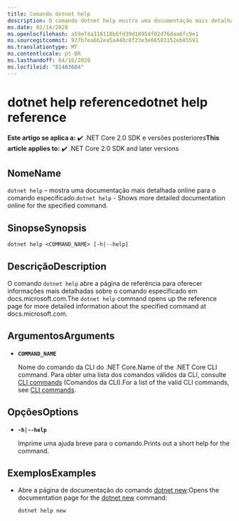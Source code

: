 ```yaml
---
title: Comando dotnet help
description: O comando dotnet help mostra uma documentação mais detalhada online para o comando especificado.
ms.date: 02/14/2020
ms.openlocfilehash: a59e74a318118b6fd39d1895df02d76daa6fc9e1
ms.sourcegitcommit: 927b7ea6b2ea5a440c8f23e3e66503152eb85591
ms.translationtype: MT
ms.contentlocale: pt-BR
ms.lasthandoff: 04/16/2020
ms.locfileid: "81463684"
---
```

# <a name="dotnet-help-reference"></a><span data-ttu-id="dd5a2-103">dotnet help reference</span><span class="sxs-lookup"><span data-stu-id="dd5a2-103">dotnet help reference</span></span>

<span data-ttu-id="dd5a2-104">**Este artigo se aplica a:** ✔️ .NET Core 2.0 SDK e versões posteriores</span><span class="sxs-lookup"><span data-stu-id="dd5a2-104">**This article applies to:** ✔️ .NET Core 2.0 SDK and later versions</span></span>

## <a name="name"></a><span data-ttu-id="dd5a2-105">Nome</span><span class="sxs-lookup"><span data-stu-id="dd5a2-105">Name</span></span>

<span data-ttu-id="dd5a2-106">`dotnet help` – mostra uma documentação mais detalhada online para o comando especificado.</span><span class="sxs-lookup"><span data-stu-id="dd5a2-106">`dotnet help` - Shows more detailed documentation online for the specified command.</span></span>

## <a name="synopsis"></a><span data-ttu-id="dd5a2-107">Sinopse</span><span class="sxs-lookup"><span data-stu-id="dd5a2-107">Synopsis</span></span>

```dotnetcli
dotnet help <COMMAND_NAME> [-h|--help]
```

## <a name="description"></a><span data-ttu-id="dd5a2-108">Descrição</span><span class="sxs-lookup"><span data-stu-id="dd5a2-108">Description</span></span>

<span data-ttu-id="dd5a2-109">O comando `dotnet help` abre a página de referência para oferecer informações mais detalhadas sobre o comando especificado em docs.microsoft.com.</span><span class="sxs-lookup"><span data-stu-id="dd5a2-109">The `dotnet help` command opens up the reference page for more detailed information about the specified command at docs.microsoft.com.</span></span>

## <a name="arguments"></a><span data-ttu-id="dd5a2-110">Argumentos</span><span class="sxs-lookup"><span data-stu-id="dd5a2-110">Arguments</span></span>

- **`COMMAND_NAME`**

  <span data-ttu-id="dd5a2-111">Nome do comando da CLI do .NET Core.</span><span class="sxs-lookup"><span data-stu-id="dd5a2-111">Name of the .NET Core CLI command.</span></span> <span data-ttu-id="dd5a2-112">Para obter uma lista dos comandos válidos da CLI, consulte [CLI commands](index.md#cli-commands) (Comandos da CLI).</span><span class="sxs-lookup"><span data-stu-id="dd5a2-112">For a list of the valid CLI commands, see [CLI commands](index.md#cli-commands).</span></span>

## <a name="options"></a><span data-ttu-id="dd5a2-113">Opções</span><span class="sxs-lookup"><span data-stu-id="dd5a2-113">Options</span></span>

- **`-h|--help`**

  <span data-ttu-id="dd5a2-114">Imprime uma ajuda breve para o comando.</span><span class="sxs-lookup"><span data-stu-id="dd5a2-114">Prints out a short help for the command.</span></span>

## <a name="examples"></a><span data-ttu-id="dd5a2-115">Exemplos</span><span class="sxs-lookup"><span data-stu-id="dd5a2-115">Examples</span></span>

- <span data-ttu-id="dd5a2-116">Abre a página de documentação do comando [dotnet new](dotnet-new.md):</span><span class="sxs-lookup"><span data-stu-id="dd5a2-116">Opens the documentation page for the [dotnet new](dotnet-new.md) command:</span></span>

  ```dotnetcli
  dotnet help new
  ```
